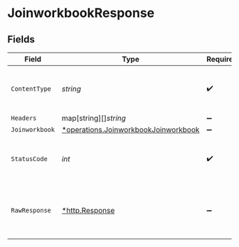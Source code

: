 # JoinworkbookResponse


## Fields

| Field                                                                                              | Type                                                                                               | Required                                                                                           | Description                                                                                        |
| -------------------------------------------------------------------------------------------------- | -------------------------------------------------------------------------------------------------- | -------------------------------------------------------------------------------------------------- | -------------------------------------------------------------------------------------------------- |
| `ContentType`                                                                                      | *string*                                                                                           | :heavy_check_mark:                                                                                 | HTTP response content type for this operation                                                      |
| `Headers`                                                                                          | map[string][]*string*                                                                              | :heavy_minus_sign:                                                                                 | N/A                                                                                                |
| `Joinworkbook`                                                                                     | [*operations.JoinworkbookJoinworkbook](../../../pkg/models/operations/joinworkbookjoinworkbook.md) | :heavy_minus_sign:                                                                                 | OK                                                                                                 |
| `StatusCode`                                                                                       | *int*                                                                                              | :heavy_check_mark:                                                                                 | HTTP response status code for this operation                                                       |
| `RawResponse`                                                                                      | [*http.Response](https://pkg.go.dev/net/http#Response)                                             | :heavy_minus_sign:                                                                                 | Raw HTTP response; suitable for custom response parsing                                            |